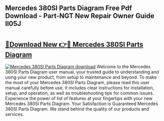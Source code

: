 ## Mercedes 380Sl Parts Diagram Free Pdf Download - Part-NGT New Repair Owner Guide Il05J

# <h2><a href="http://dfl68w.blite.top/?on=Mercedes+380Sl+Parts+Diagram">🔗Download New 👉🔴 Mercedes 380Sl Parts Diagram</a></h2>

[![Mercedes 380Sl Parts Diagram download](https://i.imgur.com/lujVjoI.png)](http://dfl68w.blite.top/?on=Mercedes+380Sl+Parts+Diagram)
Welcome to the Mercedes 380Sl Parts Diagram user manual, your trusted guide to understanding and using your new product, from setup to maintenance and beyond. To make the most of your Mercedes 380Sl Parts Diagram, please read this user manual carefully before use. It includes clear instructions for installation, setup, and operation, as well as troubleshooting tips for common issues. Experience the power of list of features at your fingertips with your new Mercedes 380Sl Parts Diagram. Your Satisfaction is Guaranteed Mercedes 380Sl Parts Diagram. We stand behind the quality of our products and services.
